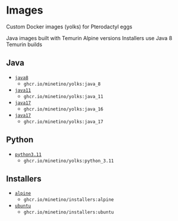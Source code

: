 # Images

Custom Docker images (yolks) for Pterodactyl eggs

Java images built with Temurin Alpine versions
Installers use Java 8 Temurin builds

## Java

- [`java8`](https://github.com/minetino/images/tree/main/java/8)
  - `ghcr.io/minetino/yolks:java_8`
- [`java11`](https://github.com/minetino/images/tree/main/java/11)
  - `ghcr.io/minetino/yolks:java_11`
- [`java17`](https://github.com/minetino/images/tree/main/java/16)
  - `ghcr.io/minetino/yolks:java_16`
- [`java17`](https://github.com/minetino/images/tree/main/java/17)
  - `ghcr.io/minetino/yolks:java_17`

## Python

- [`python3.11`](https://github.com/minetino/images/tree/main/python/3.11)
  - `ghcr.io/minetino/yolks:python_3.11`

## Installers

- [`alpine`](https://github.com/minetino/images/tree/main/oses/alpine)
  - `ghcr.io/minetino/installers:alpine`
- [`ubuntu`](https://github.com/minetino/images/tree/main/oses/ubuntu)
  - `ghcr.io/minetino/installers:ubuntu`
